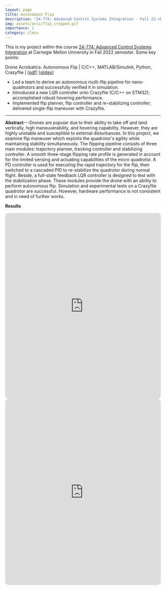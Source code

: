 ```yaml
---
layout: page
title: Autonomous Flip
description: "24-774: Advanced Control Systems Integration - Fall 22.<br> Drone Acrobatics: Autonomous Flip"
img: assets/acsi/flip_cropped.gif
importance: 1
category: class
---
```

This is my project within the course [24-774: Advanced Control Systems Integration](/assets/acsi/24-774%20Syllabus%20Fall%202022.pdf) at Carnegie Mellon University in Fall 2022 semester. Some key points:

Drone Acrobatics: Autonomous Flip \| C/C++, MATLAB/Simulink, Python, Crazyflie \| [[pdf](/assets/acsi/ACSI_Final_Report.pdf)] [[slides](https://docs.google.com/presentation/d/1BqBP_CZBvUQyLorrP2kWBRFlm1S1ZUIPDmQnaaJl_aE/edit?usp=sharing)]

- Led a team to derive an autonomous multi-flip pipeline for nano-quadrotors and successfully verified it in simulation.
- Introduced a new LQR controller onto Crazyflie (C/C++ on STM32); accomplished robust hovering performance.
- Implemented flip planner, flip controller and re-stabilizing controller; delivered single-flip maneuver with Crazyflie.

---

**Abstract**---Drones are popular due to their ability to take off and land vertically, high maneuverability, and hovering capability. However, they are highly unstable and susceptible to external disturbances. In this project, we examine flip maneuver which exploits the quadrotor's agility while maintaining stability simultaneously. The flipping pipeline consists of three main modules: trajectory planner, tracking controller and stabilizing controller. A smooth three-stage flipping rate profile is generated in account for the limited sensing and actuating capabilities of the micro quadrotor. A PD controller is used for executing the rapid trajectory for the flip, then switched to a cascaded PID to re-stabilize the quadrotor during normal flight. Beside, a full-state feedback LQR controller is designed to test with the stabilization phase. These modules provide the drone with an ability to perform autonomous flip. Simulation and experimental tests on a Crazyflie quadrotor are successful. However, hardware performance is not consistent and in need of further works.

**Results**
<div class="row justify-content-sm-center">
    <div class="col-sm-6 mt-1 mt-md-0">
        <iframe height="600" src="https://www.youtube.com/embed/81XYgRthhc0" title="YouTube video player" frameborder="0" style="border: 0px solid #bbb; border-radius: 10px; width: 100%;" allow="accelerometer; autoplay; clipboard-write; encrypted-media; gyroscope; picture-in-picture" allowfullscreen=""></iframe>
    </div>
    <div class="col-sm-6 mt-1 mt-md-0">
        <iframe height="600" src="https://www.youtube.com/embed/y1OanjJ8mtQ" title="YouTube video player" frameborder="0" style="border: 0px solid #bbb; border-radius: 10px; width: 100%;" allow="accelerometer; autoplay; clipboard-write; encrypted-media; gyroscope; picture-in-picture" allowfullscreen=""></iframe>
    </div>
</div>
